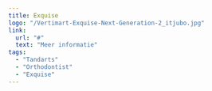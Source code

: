 ```yaml
---
title: Exquise
logo: "/Vertimart-Exquise-Next-Generation-2_itjubo.jpg"
link:
  url: "#"
  text: "Meer informatie"
tags:
  - "Tandarts"
  - "Orthodontist"
  - "Exquise"
---
```


